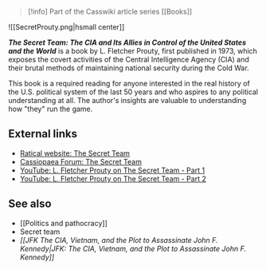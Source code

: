 > [!info] Part of the Casswiki article series [[Books]]

![[SecretProuty.png|hsmall center]]

_**The Secret Team: The CIA and Its Allies in Control of the United States and the World**_ is a book by L. Fletcher Prouty, first published in 1973, which exposes the covert activities of the Central Intelligence Agency (CIA) and their brutal methods of maintaining national security during the Cold War.

This book is a required reading for anyone interested in the real history of the U.S. political system of the last 50 years and who aspires to any political understanding at all. The author's insights are valuable to understanding how "they" run the game.

External links
--------------

*   [Ratical website: The Secret Team](http://www.ratical.org/ratville/JFK/ST/)
*   [Cassiopaea Forum: The Secret Team](https://cassiopaea.org/forum/index.php/topic,511.0.html)
*   [YouTube: L. Fletcher Prouty on The Secret Team - Part 1](https://www.youtube.com/watch?v=CjfBwWVFPNw)
*   [YouTube: L. Fletcher Prouty on The Secret Team - Part 2](https://www.youtube.com/watch?v=aIxw5_0qvRQ)

See also
--------

*   [[Politics and pathocracy]]
*   Secret team
*   _[[JFK The CIA, Vietnam, and the Plot to Assassinate John F. Kennedy|JFK: The CIA, Vietnam, and the Plot to Assassinate John F. Kennedy]]_